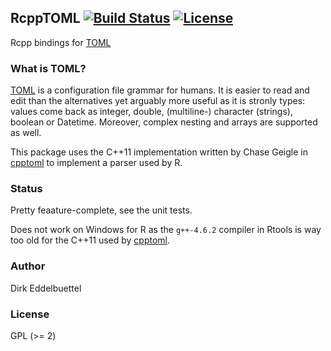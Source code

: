 ## RcppTOML [![Build Status](https://travis-ci.org/eddelbuettel/rcpptoml.png)](https://travis-ci.org/eddelbuettel/rcpptoml) [![License](http://img.shields.io/badge/license-GPL%20%28%3E=%202%29-brightgreen.svg?style=flat)](http://www.gnu.org/licenses/gpl-2.0.html)

Rcpp bindings for [TOML](https://github.com/toml-lang/toml)

### What is TOML?

[TOML](https://github.com/toml-lang/toml) is a configuration file grammar for
humans. It is easier to read and edit than the alternatives yet arguably more
useful as it is stronly types: values come back as integer, double,
(multiline-) character (strings), boolean or Datetime. Moreover, complex
nesting and arrays are supported as well.

This package uses the C++11 implementation written by Chase Geigle in
[cpptoml](https://github.com/skystrife/cpptoml) to implement a parser used by
R.

### Status

Pretty feaature-complete, see the unit tests.

Does not work on Windows for R as the `g++-4.6.2` compiler in Rtools is way
too old for the C++11 used by [cpptoml](https://github.com/skystrife/cpptoml).

### Author

Dirk Eddelbuettel

### License

GPL (>= 2)


